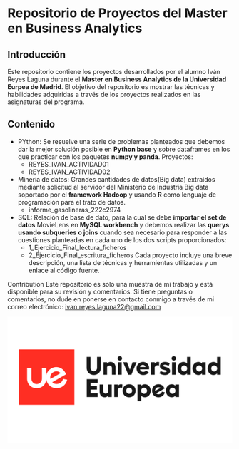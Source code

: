 # Repositorio de Proyectos del Master en Business Analytics
## Introducción

Este repositorio contiene los proyectos desarrollados por el alumno Iván Reyes Laguna durante el **Master en Business Analytics de la Universidad Eurpea de Madrid**. El objetivo del repositorio es mostrar las técnicas y habilidades adquiridas a través de los proyectos realizados en las asignaturas del programa.

## Contenido
+ PYthon: Se resuelve una serie de problemas planteados que debemos dar la mejor solución posible en **Python base** y sobre dataframes en los que practicar con los paquetes **numpy y panda**. Proyectos: 
  + REYES_IVAN_ACTIVIDAD01
  + REYES_IVAN_ACTIVIDAD02
+ Minería de datos: Grandes cantidades de datos(Big data) extraídos mediante solicitud al servidor del Ministerio de Industria Big data soportado por el **framework Hadoop** y usando **R** como lenguaje de programación para el trato de datos.
  + informe_gasolineras_222c2974
+ SQL: Relación de base de dato, para la cual se debe **importar el set de datos** MovieLens en **MySQL workbench** y debemos realizar las **querys usando subqueries o joins** cuando sea necesario para  responder  a  las  cuestiones  planteadas  en cada uno de los dos scripts proporcionados:
  + 1_Ejercicio_Final_lectura_ficheros 
  + 2_Ejercicio_Final_escritura_ficheros 
Cada proyecto incluye una breve descripción, una lista de técnicas y herramientas utilizadas y un enlace al código fuente.

Contribution
Este repositorio es solo una muestra de mi trabajo y está disponible para su revisión y comentarios. Si tiene preguntas o comentarios, no dude en ponerse en contacto conmigo a través de mi correo electrónico: ivan.reyes.laguna22@gmail.com

![Universidad](https://github.com/IvanReyesLaguna/Business-Analytics/blob/master/universidad-europea-logo_poc9mEM.original.png?raw=true)
